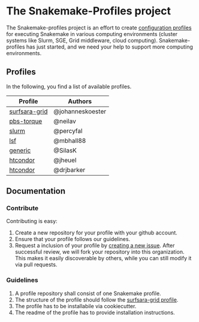 # The Snakemake-Profiles project

The Snakemake-profiles project is an effort to create [configuration profiles](http://snakemake.readthedocs.io/en/stable/executable.html#profiles) for executing Snakemake in various computing environments (cluster systems like Slurm, SGE, Grid middleware, cloud computing). Snakemake-profiles has just started, and we need your help to support more computing environments.


## Profiles

In the following, you find a list of available profiles.

| Profile  | Authors |
| -------- |-------- |
| [surfsara-grid](https://github.com/snakemake-profiles/surfsara-grid) | @johanneskoester |
| [pbs-torque](https://github.com/snakemake-profiles/pbs-torque) | @neilav |
| [slurm](https://github.com/Snakemake-Profiles/slurm) | @percyfal |
| [lsf](https://github.com/Snakemake-Profiles/lsf) | @mbhall88 |
| [generic](https://github.com/Snakemake-Profiles/generic) | @SilasK |
| [htcondor](https://github.com/Snakemake-Profiles/htcondor) | @jheuel |
| [htcondor](https://github.com/Snakemake-Profiles/sge) | @drjbarker |



## Documentation

### Contribute

Contributing is easy:

1. Create a new repository for your profile with your github account.
2. Ensure that your profile follows our guidelines.
3. Request a inclusion of your profile by [creating a new issue](https://github.com/Snakemake-Profiles/doc/issues/new). After successful review, we will fork your repository into this organization. This makes it easily discoverable by others, while you can still modify it via pull requests.

### Guidelines

1. A profile repository shall consist of one Snakemake profile.
2. The structure of the profile should follow the [surfsara-grid profile](https://github.com/snakemake-profiles/surfsara-grid).
3. The profile has to be installabile via cookiecutter.
4. The readme of the profile has to provide installation instructions.

